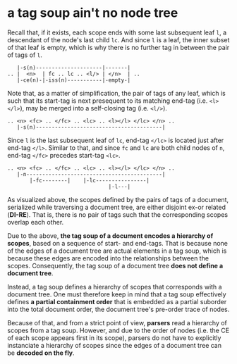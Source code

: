 
<!-- ======================================================================= -->
# a tag soup ain't no node tree

Recall that, if it exists, each scope ends with some last subsequent leaf `l`,
a descendant of the node's last child `lc`. And since `l` is a leaf, the inner
subset of that leaf is empty, which is why there is no further tag in between
the pair of tags of `l`.

```
   |-s(n)---------------------|-------|
.. |  <n>  | fc .. lc .. <l/> | </n>  | ..
   |-ce(n)-|-iss(n)-----------|-empty-|
```

Note that, as a matter of simplification, the pair of tags of any leaf, which
is such that its start-tag is next presequent to its matching end-tag (i.e.
`<l></l>`), may be merged into a self-closing tag (i.e. `<l/>`).

```
.. <n> <fc> .. </fc> .. <lc> .. <l></l> </lc> </n> ..
   |-s(n)----------------------------------------|
```

Since `l` is the last subsequent leaf of `lc`, end-tag `</lc>` is located just
after end-tag `</l>`. Similar to that, and since `fc` and `lc` are both child
nodes of `n`, end-tag `</fc>` precedes start-tag `<lc>`.

```
.. <n> <fc> .. </fc> .. <lc> .. <l></l> </lc> </n> ..
   |-n-------------------------------------------|
       |-fc--------|    |-lc----------------|
                                |-l---|
```

As visualized above, the scopes defined by the pairs of tags of a document,
serialized while traversing a document tree, are either disjoint ex-or related
(**DI-RE**). That is, there is no pair of tags such that the corresponding
scopes overlap each other.

Due to the above, **the tag soup of a document encodes a hierarchy of scopes**,
based on a sequence of start- and end-tags. That is because none of the edges
of a document tree are actual elements in a tag soup, which is because these
edges are encoded into the relationships between the scopes. Consequently,
the tag soup of a document tree **does not define a document tree**.

Instead, a tag soup defines a hierarchy of scopes that corresponds with a
document tree. One must therefore keep in mind that a tag soup effectively
defines **a partial containment order** that is embedded as a partial suborder
into the total document order, the document tree's pre-order trace of nodes.

Because of that, and from a strict point of view, **parsers** read a hierarchy
of scopes from a tag soup. However, and due to the order of nodes (i.e. the
CE of each scope appears first in its scope), parsers do not have to explicitly
instanciate a hierarchy of scopes since the edges of a document tree can be
**decoded on the fly**.
